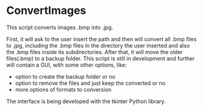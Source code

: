 # ConvertImages
This script converts images .bmp into .jpg. 

First, it will ask to the user insert the path and then will convert all .bmp files to .jpg, including the .bmp files in the directory the user inserted and also the .bmp files inside its subdirectories.
After that, it will move the older files(.bmp) to a backup folder.
This script is still in development and further will contain a GUI, with some other options, like:
- option to create the backup folder or no
- option to remove the files and just keep the converted or no
- more options of formats to conversion

The interface is being developed with the tkinter Python library.
